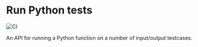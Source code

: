 # Run Python tests

![CI](https://github.com/3lectrologos/run-python-tests/actions/workflows/CI.yml/badge.svg?event=push)

An API for running a Python function on a number of input/output testcases.